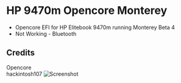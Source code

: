 # HP 9470m Opencore Monterey
* Opencore EFI for HP Elitebook 9470m running Monterey Beta 4  
* Not Working - Bluetooth
## Credits  
Opencore  
hackintosh107
![Screenshot](https://github.com/yahgoo/Hackintosh-HP-9470m-Opencore-Monterey/blob/main/Screenshot%202021-08-04%20at%2011.37.25%20AM.png)

